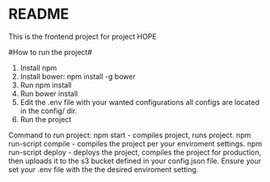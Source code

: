 # README #
This is the frontend project for project HOPE

#How to run the project#
1. Install npm
2. Install bower:   npm install -g bower
3. Run npm install
4. Run bower install
5. Edit the .env file with your wanted configurations
	all configs are located in the config/ dir.
6. Run the project

Command to run project:
	npm start
		- compiles project, runs project.
	npm run-script compile
		- compiles the project per your enviroment settings.
	npm run-script deploy
		- deploys the project, compiles the project for production, then uploads it to the s3 bucket defined in your config.json file. Ensure your set your .env file with the the desired enviroment setting.




